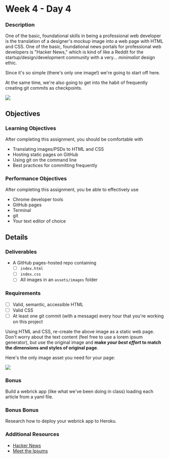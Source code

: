 # Week 4 - Day 4

### Description

One of the basic, foundational skills in being a professional web developer is the translation of a designer's mockup image into a web page with HTML and CSS. One of the basic, foundational news portals for professional web developers is "Hacker News," which is kind of like a Reddit for the startup/design/development community with a very... *minimalist* design ethic.

Since it's so simple (there's only one image!) we're going to start off here.

At the same time, we're also going to get into the habit of frequently creating git commits as checkpoints.

![](https://dl.dropboxusercontent.com/u/4024808/iron_news.png)

## Objectives

### Learning Objectives

After completing this assignment, you should be comfortable with

* Translating images/PSDs to HTML and CSS
* Hosting static pages on GitHub
* Using git on the command line
* Best practices for committing frequently

### Performance Objectives

After completing this assignment, you be able to effectively use

* Chrome developer tools
* GitHub pages
* Terminal
* git
* Your text editor of choice

## Details

### Deliverables

* A GitHub pages-hosted repo containing
    - [ ] `index.html`
    - [ ] `index.css`
    - [ ] All images in an `assets/images` folder

### Requirements

- [ ] Valid, semantic, accessible HTML
- [ ] Valid CSS
- [ ] At least one git commit (with a message) every hour that you're working on this project
            
Using HTML and CSS, re-create the above image as a static web page. Don't worry about the text content (feel free to use a lorem ipsum generator), but use the original image and **make _your best effort_ to match the dimensions and styles of original page**.
         
Here's the only image asset you need for your page:

![](https://dl.dropboxusercontent.com/u/4024808/grayarrow.gif)

### Bonus

Build a webrick app (like what we've been doing in class) loading each article
from a yaml file.

### Bonus Bonus

Research how to deploy your webrick app to Heroku.

### Additional Resources

* [Hacker News](http://news.ycombinator.com)
* [Meet the Ipsums](http://meettheipsums.com/)

